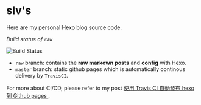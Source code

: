 # slv's

Here are my personal Hexo blog source code.

*Build status of `raw`*

![Build Status](https://img.shields.io/travis/leVirve/leVirve.github.io/raw.svg?style=flat-square)

- `raw` branch: contains the **raw markown posts** and **config** with Hexo.
- `master` branch: static github pages which is automatically continous delivery by `TravisCI`.

For more about CI/CD, please refer to my post [使用 Travis CI 自動發布 hexo 到 Github pages ](https://levirve.github.io/2016/hexo-deploy-through-travisci/).
